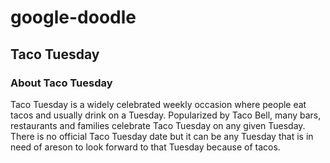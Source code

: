 # google-doodle

## Taco Tuesday

### About Taco Tuesday

Taco Tuesday is a widely celebrated weekly occasion where people eat tacos and usually drink on a Tuesday. Popularized by Taco Bell, many bars, restaurants and families celebrate Taco Tuesday on any given Tuesday. There is no official Taco Tuesday date but it can be any Tuesday that is in need of areson to look forward to that Tuesday because of tacos.